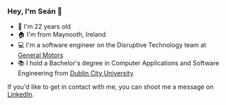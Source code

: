 ### Hey, I'm Seán 👋
 - 👨 I'm 22 years old
 - 🏠 I'm from Maynooth, Ireland
 - 💻 I'm a software engineer on the Disruptive Technology team at [General Motors](https://gm.com)
 - 📚 I hold a Bachelor's degree in Computer Applications and Software Engineering from [Dublin City University](https://www.dcu.ie/)

If you'd like to get in contact with me, you can shoot me a message on [LinkedIn](https://www.linkedin.com/in/se%C3%A1n-w-487291121/).
